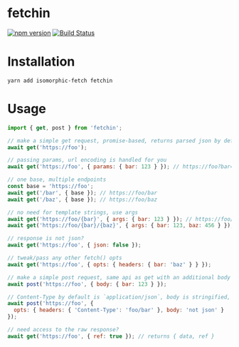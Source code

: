 # fetchin

[![npm version](https://badge.fury.io/js/fetchin.svg)](https://badge.fury.io/js/fetchin) [![Build Status](https://travis-ci.org/sonaye/fetchin.svg?branch=master)](https://travis-ci.org/sonaye/fetchin)

# Installation

`yarn add isomorphic-fetch fetchin`

# Usage

```javascript
import { get, post } from 'fetchin';

// make a simple get request, promise-based, returns parsed json by default (can be modified)
await get('https://foo');

// passing params, url encoding is handled for you
await get('https://foo', { params: { bar: 123 } }); // https://foo?bar=123

// one base, multiple endpoints
const base = 'https://foo';
await get('/bar', { base }); // https://foo/bar
await get('/baz', { base }); // https://foo/baz

// no need for template strings, use args
await get('https://foo/{bar}', { args: { bar: 123 } }); // https://foo/123
await get('https://foo/{bar}/{baz}', { args: { bar: 123, baz: 456 } }); // https://foo/123/456

// response is not json?
await get('https://foo', { json: false });

// tweak/pass any other fetch() opts
await get('https://foo', { opts: { headers: { bar: 'baz' } } });

// make a simple post request, same api as get with an additional body option
await post('https://foo', { body: { bar: 123 } });

// Content-Type by default is `application/json`, body is stringified, to overwrite utilize opts
await post('https://foo', {
  opts: { headers: { 'Content-Type': 'foo/bar' }, body: 'not json' }
});

// need access to the raw response?
await get('https://foo', { ref: true }); // returns { data, ref }
```
